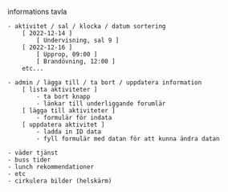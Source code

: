 informations tavla

	- aktivitet / sal / klocka / datum sortering
		[ 2022-12-14 ]
			[ Undervisning, sal 9 ]
		[ 2022-12-16 ]
			[ Upprop, 09:00 ]
			[ Brandövning, 12:00 ]
		etc...

	- admin / lägga till / ta bort / uppdatera information
		[ lista aktiviteter ]
			- ta bort knapp
			- länkar till underliggande forumlär
		[ lägga till aktiviteter ]
			- formulär för indata
		[ uppdatera aktivitet ]
			- ladda in ID data
			- fyll formulär med datan för att kunna ändra datan

	- väder tjänst
	- buss tider
	- lunch rekommendationer
	- etc
	- cirkulera bilder (helskärm)
